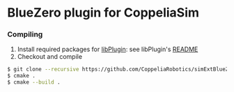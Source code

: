 # BlueZero plugin for CoppeliaSim

### Compiling

1. Install required packages for [libPlugin](https://github.com/CoppeliaRobotics/libPlugin): see libPlugin's [README](external/libPlugin/README.md)
2. Checkout and compile
```sh
$ git clone --recursive https://github.com/CoppeliaRobotics/simExtBlueZero.git
$ cmake .
$ cmake --build .
```
